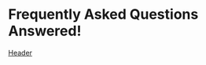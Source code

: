 <!-- TITLE: faq -->
<!-- SUBTITLE: A quick summary of Page 1 -->

# Frequently Asked Questions Answered!
[Header](Home)
